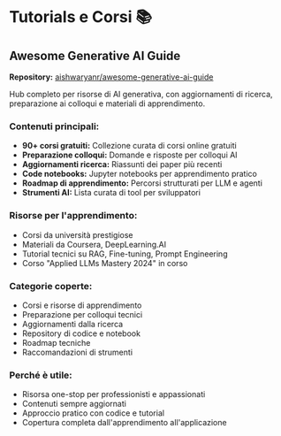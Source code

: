 # Tutorials e Corsi 📚

## Awesome Generative AI Guide
**Repository:** [aishwaryanr/awesome-generative-ai-guide](https://github.com/aishwaryanr/awesome-generative-ai-guide)

Hub completo per risorse di AI generativa, con aggiornamenti di ricerca, preparazione ai colloqui e materiali di apprendimento.

### Contenuti principali:
- **90+ corsi gratuiti:** Collezione curata di corsi online gratuiti
- **Preparazione colloqui:** Domande e risposte per colloqui AI
- **Aggiornamenti ricerca:** Riassunti dei paper più recenti
- **Code notebooks:** Jupyter notebooks per apprendimento pratico
- **Roadmap di apprendimento:** Percorsi strutturati per LLM e agenti
- **Strumenti AI:** Lista curata di tool per sviluppatori

### Risorse per l'apprendimento:
- Corsi da università prestigiose
- Materiali da Coursera, DeepLearning.AI
- Tutorial tecnici su RAG, Fine-tuning, Prompt Engineering
- Corso "Applied LLMs Mastery 2024" in corso

### Categorie coperte:
- Corsi e risorse di apprendimento
- Preparazione per colloqui tecnici
- Aggiornamenti dalla ricerca
- Repository di codice e notebook
- Roadmap tecniche
- Raccomandazioni di strumenti

### Perché è utile:
- Risorsa one-stop per professionisti e appassionati
- Contenuti sempre aggiornati
- Approccio pratico con codice e tutorial
- Copertura completa dall'apprendimento all'applicazione